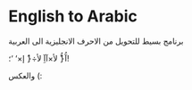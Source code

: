 # English to Arabic
برنامج بسيط للتحويل من الاحرف الانجليزية الى العربية

آُ{ٌُ لأ×آآِ لأ÷{ُ إ×‘ ‘؛!

والعكس (:
